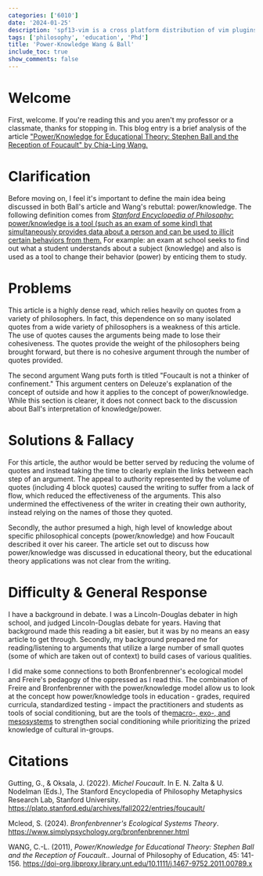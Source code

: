 ```yaml
---
categories: ['6010']
date: '2024-01-25'
description: 'spf13-vim is a cross platform distribution of vim plugins and resources for Vim.'
tags: ['philosophy', 'education', 'Phd']
title: 'Power-Knowledge Wang & Ball'
include_toc: true
show_comments: false
---
```



# Welcome

First, welcome. If you're reading this and you aren't my professor or a classmate, thanks for stopping in. This blog entry is a brief analysis of the article ["Power/Knowledge for Educational Theory: Stephen Ball and the Reception of Foucault" by Chia-Ling Wang.](https://onlinelibrary.wiley.com/doi/10.1111/j.1467-9752.2011.00789.x)

# Clarification

Before moving on, I feel it's important to define the main idea being discussed in both Ball's article and Wang's rebuttal: power/knowledge. The following definition comes from [*Stanford Encyclopedia of Philosophy*: power/knowledge is a tool (such as an exam of some kind) that simultaneously provides data about a person and can be used to illicit certain behaviors from them.](https://plato.stanford.edu/entries/foucault/) For example: an exam at school seeks to find out what a student understands about a subject (knowledge) and also is used as a tool to change their behavior (power) by enticing them to study.

# Problems

This article is a highly dense read, which relies heavily on quotes from a variety of philosophers. In fact, this dependence on so many isolated quotes from a wide variety of philosophers is a weakness of this article.  The use of quotes causes the arguments being made to lose their cohesiveness. The quotes provide the weight of the philosophers being brought forward, but there is no cohesive argument through the number of quotes provided.

The second argument Wang puts forth is titled "Foucault is not a thinker of confinement." This argument centers on Deleuze's explanation of the concept of outside and how it applies to the concept of power/knowledge. While this section is clearer, it does not connect back to the discussion about Ball's interpretation of knowledge/power.

# Solutions & Fallacy

For this article, the author would be better served by reducing the volume of quotes and instead taking the time to clearly explain the links between each step of an argument. The appeal to authority represented by the volume of quotes (including 4 block quotes) caused the writing to suffer from a lack of flow, which reduced the effectiveness of the arguments. This also undermined the effectiveness of the writer in creating their own authority, instead relying on the names of those they quoted.

Secondly, the author presumed a high, high level of knowledge about specific philosophical concepts (power/knowledge) and how Foucault described it over his career. The article set out to discuss how power/knowledge was discussed in educational theory, but the educational theory applications was not clear from the writing.

# Difficulty & General Response

I have a background in debate. I was a Lincoln-Douglas debater in high school, and judged Lincoln-Douglas debate for years. Having that background made this reading a bit easier, but it was by no means an easy article to get through. Secondly, my background prepared me for reading/listening to arguments that utilize a large number of small quotes (some of which are taken out of context) to build cases of various qualities.

I did make some connections to both Bronfenbrenner's ecological model and Freire's pedagogy of the oppressed as I read this. The combination of Freire and Bronfenbrenner with the power/knowledge model allow us to look at the concept how power/knowledge tools in education - grades, required curricula, standardized testing - impact the practitioners and students as tools of social conditioning, but are the tools of the[macro-, exo-, and mesosystems](https://www.simplypsychology.org/bronfenbrenner.html) to strengthen social conditioning while prioritizing the prized knowledge of cultural in-groups.

# Citations

Gutting, G., & Oksala, J. (2022). *Michel Foucault*. In E. N. Zalta & U. Nodelman (Eds.), The Stanford Encyclopedia of Philosophy Metaphysics Research Lab, Stanford University. https://plato.stanford.edu/archives/fall2022/entries/foucault/

Mcleod, S. (2024). *Bronfenbrenner's Ecological Systems Theory*. <https://www.simplypsychology.org/bronfenbrenner.html>

WANG, C.-L. (2011), *Power/Knowledge for Educational Theory: Stephen Ball and the Reception of Foucault*.. Journal of Philosophy of Education, 45: 141-156. <https://doi-org.libproxy.library.unt.edu/10.1111/j.1467-9752.2011.00789.x>
